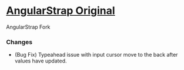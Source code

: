 # [AngularStrap Original](http://mgcrea.github.io/angular-strap)

AngularStrap Fork

### Changes 

* (Bug Fix) Typeahead issue with input cursor move to the back after values have updated.
